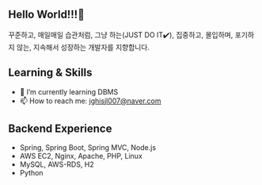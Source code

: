 ## Hello World!!!👋
꾸준하고, 매일매일 습관처럼, 그냥 하는(JUST DO IT✔️),
집중하고, 몰입하며, 포기하지 않는, 지속해서 성장하는 개발자를 지향합니다.

## Learning & Skills
- 🌱 I’m currently learning DBMS
- 📫 How to reach me: jghisjl007@naver.com

## Backend Experience
- Spring, Spring Boot, Spring MVC, Node.js
- AWS EC2, Nginx, Apache, PHP, Linux
- MySQL, AWS-RDS, H2
- Python




<!--
**shinyehwan/shinyehwan** is a ✨ _special_ ✨ repository because its `README.md` (this file) appears on your GitHub profile.

Here are some ideas to get you started:

- 🔭 I’m currently working on ...
- 🌱 I’m currently learning ...
- 👯 I’m looking to collaborate on ...
- 🤔 I’m looking for help with ...
- 💬 Ask me about ...
- 📫 How to reach me: ...
- 😄 Pronouns: ...
- ⚡ Fun fact: ...
-->
